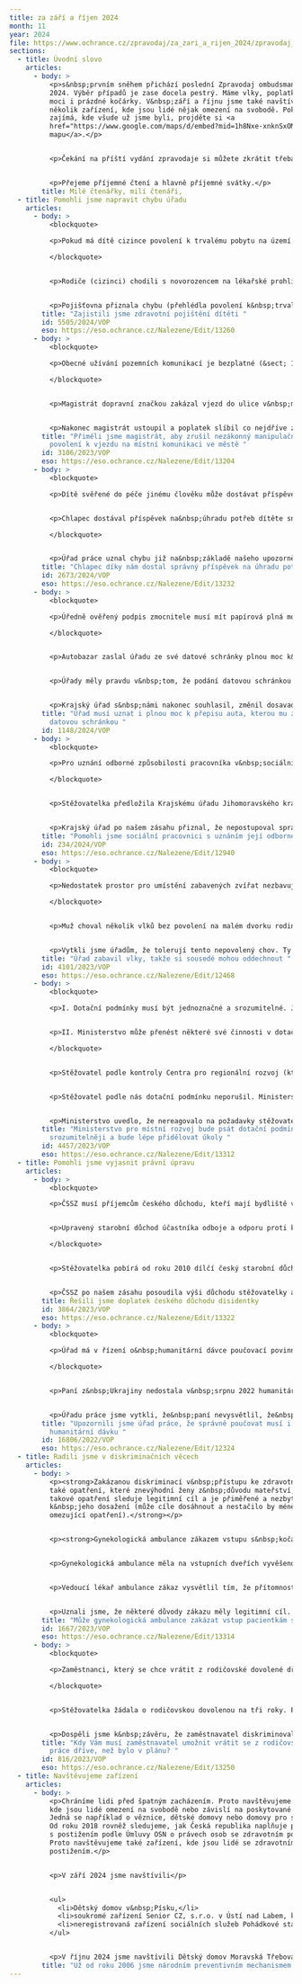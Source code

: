 ```yaml
---
title: za září a říjen 2024
month: 11
year: 2024
file: https://www.ochrance.cz/zpravodaj/za_zari_a_rijen_2024/zpravodaj_zari_a_rijen_2024.pdf
sections:
  - title: Úvodní slovo
    articles:
      - body: >
          <p>s&nbsp;prvním sněhem přichází poslední Zpravodaj ombudsmana roku
          2024. Výběr případů je zase docela pestrý. Máme vlky, poplatky, plné
          moci i prázdné kočárky. V&nbsp;září a říjnu jsme také navštívili
          několik zařízení, kde jsou lidé nějak omezení na svobodě. Pokud vás
          zajímá, kde všude už jsme byli, projděte si <a
          href="https://www.google.com/maps/d/embed?mid=1h8Nxe-xnknSxOMrZKUyud0jmjdpsLAyt&amp;hl=cs&amp;ll=49.860819393211585%2C15.441935000000022&amp;z=8">interaktivní
          mapu</a>.</p>


          <p>Čekání na příští vydání zpravodaje si můžete zkrátit třeba u nové série našich <a href="https://youtu.be/2iwnU1j3h-A">podcastů</a>. &nbsp;</p>


          <p>Přejeme příjemné čtení a hlavně příjemné svátky.</p>
        title: Milé čtenářky, milí čtenáři,
  - title: Pomohli jsme napravit chybu úřadu
    articles:
      - body: >
          <blockquote>

          <p>Pokud má dítě cizince povolení k trvalému pobytu na území České republiky, je zdravotně pojištěné od narození. Pojištění za něj platí stát.</p>

          </blockquote>


          <p>Rodiče (cizinci) chodili s novorozencem na lékařské prohlídky a očkování. Protože dítě nemělo zdravotní pojištění, měli za jeho vyšetření platit. Dítě ale mělo rozhodnutí o povolení k trvalému pobytu, které uvádělo, že ho má od narození. Takže za něj měl platit pojištění stát.</p>


          <p>Pojišťovna přiznala chybu (přehlédla povolení k&nbsp;trvalému pobytu) a obratem dítě pojistila k okamžiku jeho narození. Zaplacené pojistné ve výši 7 656 Kč vrátila jeho rodičům.</p>
        title: "Zajistili jsme zdravotní pojištění dítěti "
        id: 5505/2024/VOP
        eso: https://eso.ochrance.cz/Nalezene/Edit/13260
      - body: >
          <blockquote>

          <p>Obecné užívání pozemních komunikací je bezplatné (&sect; 19 zákona o pozemních komunikacích). Výjimky z&nbsp;tohoto pravidla stanoví zákon. Poplatek za vydání povolenky k vjezdu mezi nimi není.</p>

          </blockquote>


          <p>Magistrát dopravní značkou zakázal vjezd do ulice v&nbsp;městské zástavbě s&nbsp;bytovými domy. Dodatkovou tabulkou vjezd umožnil na individuální povolenku. Za vydání povolenky účtoval lidem poplatek, který označil za manipulační. Magistrát věděl, že mu zákon neumožňuje poplatek zavést. Obhajoval jej nutností kompenzovat administrativní zátěž spojenou s&nbsp;vydáváním povolenek.</p>


          <p>Nakonec magistrát ustoupil a poplatek slíbil co nejdříve zrušit.</p>
        title: "Přiměli jsme magistrát, aby zrušil nezákonný manipulační poplatek za
          povolení k vjezdu na místní komunikaci ve městě "
        id: 3106/2023/VOP
        eso: https://eso.ochrance.cz/Nalezene/Edit/13204
      - body: >
          <blockquote>

          <p>Dítě svěřené do péče jinému člověku může dostávat příspěvek na úhradu potřeb dítěte. Ten se snižuje o výživné na dítě, které určil soud (většinou rodičům). Pokud soud výživné změní, musí úřad práce příspěvek přepočítat. Vyšší příspěvek musí přiznat již od&nbsp;měsíce, za který má dítě dostat nižší výživné.</p>


          <p>Chlapec dostával příspěvek na&nbsp;úhradu potřeb dítěte snížený o soudem určené výživné. V&nbsp;září soud otci výživné zpětně snížil, a to od srpna. Úřad práce příspěvek přepočítal, ale zvýšil ho až od&nbsp;října, kdy rozsudek o&nbsp;snížení výživného nabyl právní moci.</p>

          </blockquote>


          <p>Úřad práce uznal chybu již na&nbsp;základě našeho upozornění a&nbsp;chlapci přiznal a doplatil zvýšený příspěvek již od srpna.</p>
        title: "Chlapec díky nám dostal správný příspěvek na úhradu potřeb dítěte "
        id: 2673/2024/VOP
        eso: https://eso.ochrance.cz/Nalezene/Edit/13232
      - body: >
          <blockquote>

          <p>Úředně ověřený podpis zmocnitele musí mít papírová plná moc k&nbsp;přepisu vlastníka vozidla v&nbsp;registru. Místo toho ale zmocnitel může plnou moc úřadu poslat datovou schránkou.</p>

          </blockquote>


          <p>Autobazar zaslal úřadu ze své datové schránky plnou moc k&nbsp;přepisu vozidla pro kupujícího. Úřad ale tuto plnou moc nepřijal a požadoval papírovou plnou moc s úředně ověřeným podpisem. Tvrdil, že podání přes datovou schránku se sice považuje za vlastnoručně podepsané, ale neověřené. S&nbsp;postupem úřadu souhlasil i nadřízený krajský úřad.</p>


          <p>Úřady měly pravdu v&nbsp;tom, že podání datovou schránkou obecně nenahrazuje úředně ověřený podpis. Zde ale zákon výslovně určil, že postačí také elektronické podání, které se považuje za vlastnoručně podepsané, což je také podání datovou schránkou.</p>


          <p>Krajský úřad s&nbsp;námi nakonec souhlasil, změnil dosavadní přístup, o správném postupu poučil obecní úřad v&nbsp;této věci a vyrozuměl i ostatní podřízené obecní úřady.</p>
        title: "Úřad musí uznat i plnou moc k přepisu auta, kterou mu zmocnitel pošle
          datovou schránkou "
        id: 1148/2024/VOP
      - body: >
          <blockquote>

          <p>Pro uznání odborné způsobilosti pracovníka v&nbsp;sociálních službách je nutné prokázat absolvované vzdělání. To je možné učinit také výpisem ze školní matriky nebo potvrzením o studiu. Krajský úřad nemůže rozšiřovat požadavky a ukládat povinnosti k prokázání odborné způsobilosti nad rámec zákona.</p>

          </blockquote>


          <p>Stěžovatelka předložila Krajskému úřadu Jihomoravského kraje doklady o svém vzdělání k uznání odborné způsobilosti pracovníka v&nbsp;sociálních službách. Ty úřadu nestačily. Stěžovatelku poučil, že musí absolvovat další vzdělání nebo doložit potvrzení Ministerstva zdravotnictví o splnění odborné způsobilosti k výkonu povolání ošetřovatele. Ministerstvo takové potvrzení standardně nevydává. Stěžovatelce tak hrozilo, že přijde o práci.</p>


          <p>Krajský úřad po našem zásahu přiznal, že nepostupoval správně a uznal odbornou způsobilost stěžovatelky.</p>
        title: "Pomohli jsme sociální pracovnici s uznáním její odborné způsobilosti "
        id: 234/2024/VOP
        eso: https://eso.ochrance.cz/Nalezene/Edit/12940
      - body: >
          <blockquote>

          <p>Nedostatek prostor pro umístění zabavených zvířat nezbavuje úřady povinnosti řešit jejich nepovolený chov.</p>

          </blockquote>


          <p>Muž choval několik vlků bez povolení na malém dvorku rodinného domu. Jeho sousedy obtěžoval zápach a upozorňovali na stísněné prostory a další špatné podmínky, ve kterých vlci žili. Měli také strach, že vlci utečou a budou se volně pohybovat po městě.</p>


          <p>Vytkli jsme úřadům, že tolerují tento nepovolený chov. Ty spolu potom začaly spolupracovat, a nakonec&nbsp;vlky chovateli odebraly. Vlci teď patří státu, který je přemístil do nově vzniklého záchranného centra. Žijí tak ve vyhovujícím&nbsp;prostředí a sousedé&nbsp;mají o starost méně.&nbsp;</p>
        title: "Úřad zabavil vlky, takže si sousedé mohou oddechnout "
        id: 4101/2023/VOP
        eso: https://eso.ochrance.cz/Nalezene/Edit/12468
      - body: >
          <blockquote>

          <p>I. Dotační podmínky musí být jednoznačné a srozumitelné. Jejich nejasnost nemůže jít k&nbsp;tíži žadatele.</p>


          <p>II. Ministerstvo může přenést některé své činnosti v dotačním řízení na někoho jiného (&sect; 14g rozpočtových pravidel). Tím se nezbavuje odpovědnosti za jejich řádné provedení. O přenesení musí řádně informovat žadatele.</p>

          </blockquote>


          <p>Stěžovatel podle kontroly Centra pro regionální rozvoj (které ji provedlo místo Ministerstva pro místní rozvoj) porušil dotační podmínku. Stěžovatel opakovaně žádal o výklad podmínky, její změnu nebo prominutí povinnosti vracet dotaci. Ministerstvo mu nevyhovělo a vyzvalo ho k&nbsp;vrácení dotace.</p>


          <p>Stěžovatel podle nás dotační podmínku neporušil. Ministerstvo sice tvrdilo, že musí respektovat závěr kontroly Centra o porušení podmínky. Výklad podmínky ale neodpovídal jejímu znění ve výzvě a rozhodnutí o přiznání dotace. Ministerstvo mohlo podmínku vyložit jinak než Centrum v&nbsp;rámci konzultací, které mu poskytovalo. A pokud ji zamýšlelo vykládat stejně od počátku, mělo ji formulovat jednoznačně a srozumitelně.</p>


          <p>Ministerstvo uvedlo, že nereagovalo na požadavky stěžovatele kvůli velkému zatížení covidovými dotacemi. Proto bude i nadále některé úkoly přesouvat na jiné subjekty, aby mělo v&nbsp;dotačních řízeních prostor na důležitější úkony. Přislíbilo, že je bude <strong>více kontrolovat a řídit</strong>. U nových dotačních programů bude navíc stanovovat <strong>jednodušší a jednoznačnější podmínky</strong>. Ministerstvu jsme navíc doporučili <strong>důsledně nastavit rozdělení rolí, pokud za něj některé činnosti provádí někdo jiný.</strong> Mělo by jasně uvést, kdo má jaká podání vyřizovat a která bezodkladně postoupit ministerstvu. Rozdělení by mělo zaznamenat <strong>písemně</strong> (např. v metodickém pokynu) a <strong>řádně ho vysvětlit</strong> <strong>žadatelům </strong>(aby věděli, na koho se mají obrátit).</p>
        title: "Ministerstvo pro místní rozvoj bude psát dotační podmínky jednodušeji a
          srozumitelněji a bude lépe přidělovat úkoly "
        id: 4457/2023/VOP
        eso: https://eso.ochrance.cz/Nalezene/Edit/13312
  - title: Pomohli jsme vyjasnit právní úpravu
    articles:
      - body: >
          <blockquote>

          <p>ČSSZ musí příjemcům českého důchodu, kteří mají bydliště v ČR a jimž byl důchod přiznán podle evropského koordinačního nařízení, poskytovat doplatek do minimální výše stanovené českým právem (čl. 58 nařízení č. <a href="https://eur-lex.europa.eu/legal-content/CS/TXT/HTML/?uri=CELEX:02004R0883-20190731&amp;qid=1732289283902">883/2004</a>). Nárok na doplatek musí posuzovat z moci úřední při přiznání důchodu a pak v&nbsp;průběhu času.</p>


          <p>Upravený starobní důchod účastníka odboje a odporu proti komunismu (&sect; 8 zákona č. 262/2011 Sb.) představuje pro tyto osoby minimální výši důchodu podle českého práva.</p>

          </blockquote>


          <p>Stěžovatelka pobírá od roku 2010 dílčí český starobní důchod a od roku 2017 i dílčí švédský starobní důchod. Ten jí byl od roku 2023 podstatně snížen. Požádala nás proto o pomoc, protože částka, kterou dohromady dostávala, jí nestačila na úhradu životních potřeb.</p>


          <p>ČSSZ po našem zásahu posoudila výši důchodu stěžovatelky a poskytla jí doplatek do minimální výše důchodu. Protože stěžovatelka byla účastnicí odboje a odporu proti komunismu, minimální výši představuje průměrný český starobní důchod.</p>
        title: Řešili jsme doplatek českého důchodu disidentky
        id: 3864/2023/VOP
        eso: https://eso.ochrance.cz/Nalezene/Edit/13322
      - body: >
          <blockquote>

          <p>Úřad má v řízení o&nbsp;humanitární dávce poučovací povinnost, která vyplývá ze základních zásad činnosti správních orgánů (&sect;&nbsp;2 až 8 správního řádu). Ty se uplatní bez ohledu na to, že se jinak v&nbsp;řízení o dávce správní řád nepoužije (<a href="https://www.zakonyprolidi.cz/cs/2022-66#p6-8">&sect; 6 odst.&nbsp;8</a> zákona č.&nbsp;66/2022 Sb. a <a href="https://www.zakonyprolidi.cz/cs/2004-500#p177-1">&sect; 177 odst.&nbsp;1</a> správního řádu).</p>

          </blockquote>


          <p>Paní z&nbsp;Ukrajiny nedostala v&nbsp;srpnu 2022 humanitární dávku. Na její dotaz (úřad práce v těchto řízeních nevydává odůvodněné rozhodnutí) úřad práce odpověděl, že do&nbsp;žádosti vyplnila, že&nbsp;má bezplatně zajištěné základní životní potřeby (bydlení, stravu a&nbsp;hygienu). Proto na dávku neměla nárok. Paní oponovala, že&nbsp;si musí sama kupovat hygienické prostředky.</p>


          <p>Úřadu práce jsme vytkli, že&nbsp;paní nevysvětlil, že&nbsp;zaškrtnutím políčka &bdquo;stravování zajištěno&ldquo; v&nbsp;žádosti prohlásila, že&nbsp;má zdarma i&nbsp;základní hygienické potřeby. Úřad práce s&nbsp;námi nesouhlasil. Za pravdu nám dalo až Ministerstvo práce a&nbsp;sociálních věcí. Úřad práce proto následně paní přiznal a&nbsp;doplatil dlužnou dávku.</p>
        title: "Upozornili jsme úřad práce, že správně poučovat musí i žadatele o
          humanitární dávku "
        id: 16806/2022/VOP
        eso: https://eso.ochrance.cz/Nalezene/Edit/12324
  - title: Radili jsme v diskriminačních věcech
    articles:
      - body: >
          <p><strong>Zakázanou diskriminací v&nbsp;přístupu ke zdravotní péči je
          také opatření, které znevýhodní ženy z&nbsp;důvodu mateřství, ledaže
          takové opatření sleduje legitimní cíl a je přiměřené a nezbytné
          k&nbsp;jeho dosažení (může cíle dosáhnout a nestačilo by méně
          omezující opatření).</strong></p>


          <p><strong>Gynekologická ambulance zákazem vstupu s&nbsp;kočárky diskriminovala ženy &ndash; matky, které nemají hlídání pro své malé dítě.</strong></p>


          <p>Gynekologická ambulance měla na vstupních dveřích vyvěšenou ceduli zakazující vstup s&nbsp;dětskými kočárky. Recepční proto do&nbsp;čekárny ambulance (a na vyšetření) nevpustila těhotnou maminku, protože s&nbsp;sebou měla v&nbsp;kočárku své dvouleté dítě, pro které nesehnala hlídání.</p>


          <p>Vedoucí lékař ambulance zákaz vysvětlil tím, že přítomnost kočárků a malých dětí ruší ostatní pacientky a zdravotníky, omezuje provoz ambulance a zvyšuje riziko přenosu infekčních nemocí.</p>


          <p>Uznali jsme, že některé důvody zákazu měly legitimní cíl. Vysvětlili jsme ale, proč zákaz ani z&nbsp;těchto důvodů nebyl přiměřený nebo nezbytný. Doporučili jsme pak méně omezující opatření, například žádost, aby pacientky chodily na vyšetření bez doprovodu, pokud je to možné. Vedoucí lékař s&nbsp;tím souhlasil.</p>
        title: "Může gynekologická ambulance zakázat vstup pacientkám s kočárkem? "
        id: 1667/2023/VOP
        eso: https://eso.ochrance.cz/Nalezene/Edit/13314
      - body: >
          <blockquote>

          <p>Zaměstnanci, který se chce vrátit z rodičovské dovolené dříve, než ohlásil, to musí zaměstnavatel umožnit nejpozději ve chvíli, kdy má pro něj vhodné místo. Návrat z&nbsp;rodičovské dovolené musí upřednostnit před přesuny jiných zaměstnanců či výběrovým řízením.</p>

          </blockquote>


          <p>Stěžovatelka žádala o rodičovskou dovolenou na tři roky. Později požádala zaměstnavatele o umožnění dřívějšího návratu. Ten jí dva roky tvrdil, že pro ni žádnou vhodnou pozici nemá, i když obsadil 8 míst, které odpovídaly její náplni práce. Stěžovatelka se sama přihlásila na dvě místa, jedno ale prý již bylo obsazeno a druhé zaměstnavatel následně zrušil.</p>


          <p>Dospěli jsme k&nbsp;závěru, že zaměstnavatel diskriminoval stěžovatelku z&nbsp;důvodu pohlaví, když jí neumožnil dřívější návrat z&nbsp;rodičovské dovolené. Situaci, ve které zrušil pracovní pozici až poté, co se o ni stěžovatelka ucházela, jsme vyhodnotili z&nbsp;pohledu diskriminace jako podezřelou.</p>
        title: "Kdy Vám musí zaměstnavatel umožnit vrátit se z rodičovské dovolené do
          práce dříve, než bylo v plánu? "
        id: 816/2023/VOP
        eso: https://eso.ochrance.cz/Nalezene/Edit/13250
  - title: Navštěvujeme zařízení
    articles:
      - body: >
          <p>Chráníme lidi před špatným zacházením. Proto navštěvujeme zařízení,
          kde jsou lidé omezení na svobodě nebo závislí na poskytované péči.
          Jedná se například o věznice, dětské domovy nebo domovy pro seniory.
          Od roku 2018 rovněž sledujeme, jak Česká republika naplňuje práva lidí
          s postižením podle Úmluvy OSN o právech osob se zdravotním postižením.
          Proto navštěvujeme také zařízení, kde jsou lidé se zdravotním
          postižením.</p>


          <p>V září 2024 jsme navštívili</p>


          <ul>
          	<li>Dětský domov v&nbsp;Písku,</li>
          	<li>soukromé zařízení Senior CZ, s.r.o. v Ústí nad Labem, které poskytuje psychiatrickou péči, a</li>
          	<li>neregistrovaná zařízení sociálních služeb Pohádkové stáří v&nbsp;Ostrožské Nové Vsi a Radostné stáří ve Strání.</li>
          </ul>


          <p>V říjnu 2024 jsme navštívili Dětský domov Moravská Třebová. Také jsme sledovali správní vyhoštění ze Zařízení pro zajištění cizinců Balková na Letiště Václava Havla v&nbsp;Praze.</p>
        title: "Už od roku 2006 jsme národním preventivním mechanismem "
---
```

